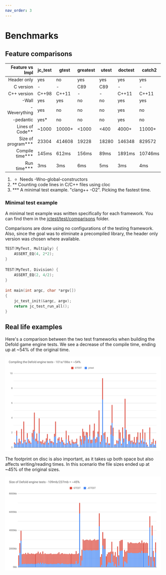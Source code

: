 ```yaml
---
nav_order: 3
---
```


# Benchmarks

## Feature comparisons

| Feature vs Impl        | jc_test |  gtest  | greatest |  utest  | doctest |  catch2 |
|-----------------------:|---------|---------|----------|---------|---------|---------|
| Header only            |   yes   |    no   |    yes   |   yes   |   yes   |   yes   |
| C version              |    -    |    -    |    C89   |   C89   |    -    |    -    |
| C++ version            |  C++98  |  C++11  |     -    |    -    |  C++11  |  C++11  |
| -Wall                  |   yes   |   yes   |    no    |   no    |   yes   |   yes   |
| -Weverything           |   yes   |    no   |    no    |   no    |   yes   |    no   |
| -pedantic              |   yes*  |    no   |    no    |   no    |   yes   |    no   |
| Lines of Code**        |  ~1000  |  10000+ |   <1000  |  <400   |  4000+  |  11000+ |
| Size of program***     |  23304  |  414608 |   19228  |  18280  |  146348 |  829572 |
| Compile time***        |  145ms  |  612ms  |   156ms  |   89ms  |  1891ms | 10746ms |
| Run time***            |    3ms  |    3ms  |    6ms   |    5ms  |    3ms  |   4ms   |


1. * Needs -Wno-global-constructors
1. ** Counting code lines in C/C++ files using cloc
1. *** A minimal test example. "clang++ -O2". Picking the fastest time.

### Minimal test example

A minimal test example was written specifically for each framework.
You can find them in the [jctest/test/comparisons](https://github.com/JCash/jctest/tree/master/test/comparisons) folder.

Comparisons are done using no configurations of the testing framework.
Also, since the goal was to eliminate a precompiled library, the header only version was chosen where available.

```cpp
TEST(MyTest, Multiply) {
    ASSERT_EQ(4, 2*2);
}

TEST(MyTest, Division) {
    ASSERT_EQ(2, 4/2);
}

int main(int argc, char *argv[])
{
    jc_test_init(&argc, argv);
    return jc_test_run_all();
}
```

## Real life examples

Here's a comparison between the two test frameworks when building the Defold game engine tests.
We see a decrease of the compile time, ending up at ~54% of the original time.

![benchmark_enginetests.png](./examples/benchmark_enginetests.png)

The footprint on disc is also important, as it takes up both space but also affects writing/reading times.
In this scenario the file sizes ended up at ~45% of the original sizes.

![benchmark_enginetests.png](./examples/benchmark_enginetestsizes.png)

